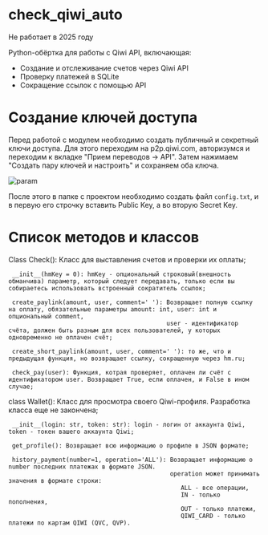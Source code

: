 # check_qiwi_auto
Не работает в 2025 году

Python-обёртка для работы с Qiwi API, включающая:
 - Создание и отслеживание счетов через Qiwi API
 - Проверку платежей в SQLite
 - Сокращение ссылок с помощью API
# Создание ключей доступа
Перед работой с модулем необходимо создать публичный и секретный ключи доступа.
Для этого переходим на p2p.qiwi.com, авторизумся и переходим к вкладке "Прием переводов -> API".
Затем нажимаем "Создать пару ключей и настроить" и сохраняем оба ключа.

![param](https://sun9-43.userapi.com/impg/LfY6qRfXaqG4D4jHg28WfIkuBhlVgCoy1N-TaQ/esWtXgZktLU.jpg?size=582x482&quality=96&sign=cbecbb4ea26c627d39ab9e0fa4afdbef&type=album)

После этого в папке с проектом необходимо создать файл ```config.txt```, и в первую его строчку вставить Public Key, а во вторую Secret Key.

# Список методов и классов

Class Check(): Класс для выставления счетов и проверки их оплаты;

     __init__(hmKey = 0): hmKey - опциональный строковый(внешность обманчива) параметр, который следует передавать, только если вы собираетесь использовать встроенный сократитель ссылок;

     create_paylink(amount, user, comment=' '): Возвращает полную ссылку на оплату, обязательные параметры amount: int, user: int и опциональный comment,
                                                user - идентификатор счёта, должен быть разным для всех пользователей, у которых одновременно не оплачен счёт;

     create_short_paylink(amount, user, comment=' '): то же, что и предыдущая функция, но возвращает ссылку, сокращенную через hm.ru;

     check_pay(user): Функция, котрая проверяет, оплачен ли счёт с идентификатором user. Возвращает True, если оплачен, и False в ином случае;


class Wallet(): Класс для просмотра своего Qiwi-профиля. Разработка класса еще не закончена;

     __init__(login: str, token: str): login - логин от аккаунта Qiwi, token - токен вашего аккаунта Qiwi;

     get_profile(): Возвращает всю информацию о профиле в JSON формате;

     history_payment(number=1, operation='ALL'): Возвращает информацию о number последних платежах в формате JSON. 
                                                 operation может принимать значения в формате строки:
                                                    ALL - все операции,
                                                    IN - только пополнения,
                                                    OUT - только платежи,
                                                    QIWI_CARD - только платежи по картам QIWI (QVC, QVP).
